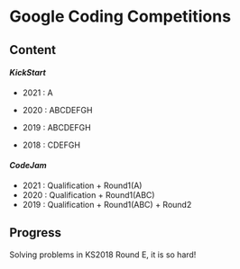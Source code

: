 # Google Coding Competitions

## Content

#### *KickStart*

- 2021 : A

- 2020 : ABCDEFGH

- 2019 : ABCDEFGH

- 2018 : CDEFGH

#### *CodeJam*

- 2021 : Qualification + Round1(A)
- 2020 : Qualification + Round1(ABC)
- 2019 : Qualification + Round1(ABC) + Round2


## Progress

Solving problems in KS2018 Round E, it is so hard!
